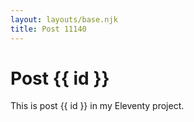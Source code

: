 ```yaml
---
layout: layouts/base.njk
title: Post 11140
---
```


# Post {{ id }}

This is post {{ id }} in my Eleventy project.
